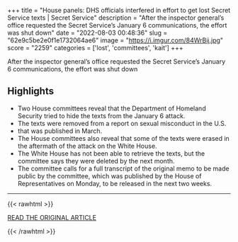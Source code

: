 +++
title = "House panels: DHS officials interfered in effort to get lost Secret Service texts | Secret Service"
description = "After the inspector general’s office requested the Secret Service’s January 6 communications, the effort was shut down"
date = "2022-08-03 00:48:36"
slug = "62e9c5be2e0f1e1732064ae6"
image = "https://i.imgur.com/84WrBij.jpg"
score = "2259"
categories = ['lost', 'committees', 'kait']
+++

After the inspector general’s office requested the Secret Service’s January 6 communications, the effort was shut down

## Highlights

- Two House committees reveal that the Department of Homeland Security tried to hide the texts from the January 6 attack.
- The texts were removed from a report on sexual misconduct in the U.S.
- that was published in March.
- The House committees also reveal that some of the texts were erased in the aftermath of the attack on the White House.
- The White House has not been able to retrieve the texts, but the committee says they were deleted by the next month.
- The committee calls for a full transcript of the original memo to be made public by the committee, which was published by the House of Representatives on Monday, to be released in the next two weeks.

---

{{< rawhtml >}}
  <p class="article-category">
    <a target="_blank" href="https://www.theguardian.com/us-news/2022/aug/02/secret-service-texts-jan-6-dhs-interfered-house-committees">READ THE ORIGINAL ARTICLE</a>
  </p>
{{< /rawhtml >}}
